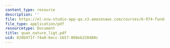 ```yaml
---
content_type: resource
description: ''
file: https://ol-ocw-studio-app-qa.s3.amazonaws.com/courses/6-974-fundamentals-of-photonics-quantum-electronics-spring-2006/828b971f74a06ecc1657808eb228480c_quan_nature_ligt.pdf
file_type: application/pdf
resourcetype: Document
title: quan_nature_ligt.pdf
uid: 828b971f-74a0-6ecc-1657-808eb228480c
---
```

